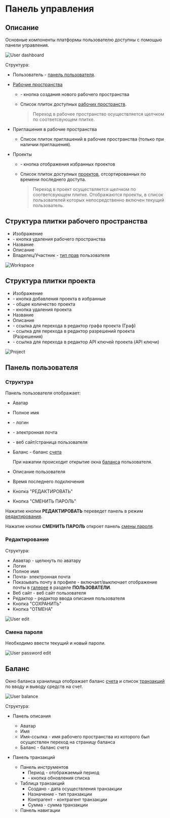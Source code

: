 # Панель управления

## Описание

Основные компоненты платформы пользователю доступны с помощью панели управления.

![User dashboard](/images/common/dashboard.png)

Структура:

- <span class="iconify-inline" data-icon="mdi:account"></span> Пользователь - [панель пользователя](#панель-пользователя).
- [Рабочие пространства][1]

  - <span class='iconify-inline' data-icon='mdi:plus'></span> - кнопка создания нового рабочего пространства
  - Список плиток доступных [рабочих пространств][1].

    > Переход в рабочее пространство осуществляется щелчком по соответсвующем плитке.

- Приглашения в рабочие пространства

  - Список плиток приглашений в рабочие пространства (только при наличии приглашения).

- Проекты

  - <span class="iconify-inline" data-icon="mdi:star"></span> - кнопка отображения избранных проектов
  - Список плиток доступных [проектов][2], отсортированных по времени последнего доступа.

    > Переход в проект осуществляется щелчком по соответсвующем плитке. Отображаются проекты, в список пользователей которых непосредственно включен текущий пользователь.

## Структура плитки рабочего пространства

- Изображение
- <span class="iconify-inline" data-icon="mdi:delete"></span> - кнопка удаления рабочего пространства
- Название
- Описание
- Владелец/Участник - [тип прав][3] пользователя

![Workspace](/images/common/dashboard_workspace_panel.png)

## Структура плитки проекта

- Изображение
- <span class="iconify-inline" data-icon="mdi:star"></span> - кнопка добавления проекта в избранные
- <span class='iconify-inline' data-icon='ph:number-square-two-fill' style="color: green"></span> - общее количество <span class="iconify-inline" data-icon="mdi:star"></span> проекта
- <span class="iconify-inline" data-icon="mdi:delete"></span> - кнопка удаления проекта
- Название
- Описание
- <span class="iconify-inline" data-icon="mdi:sitemap"></span> - cсылка для перехода в редактор графа проекта (Граф)
- <span class="iconify-inline" data-icon="mdi:shield-account"></span> - cсылка для перехода в редактор разрешений проекта (Разрешения)
- <span class="iconify-inline" data-icon="mdi:shield-key"></span> - cсылка для перехода в редактор API ключей проекта (API ключи)

![Project](/images/common/dashboard_project_panel.png)

## Панель пользователя

### Структура

Панель пользователя отображает:

- Аватар
- Полное имя
- <span class="iconify-inline" data-icon="mdi:at"></span> - логин
- <span class="iconify-inline" data-icon="mdi:email"></span> - электронная почта
- <span class="iconify-inline" data-icon="mdi:link"></span> - веб сайт/страница пользователя
- <span class='iconify-inline' data-icon='mdi:wallet'></span> Баланс - баланс [счета][1]

  При нажатии происходит открытие окна [баланса](#баланс) пользователя.

- Описание пользователя
- Время последнего подключения
- Кнопка "РЕДАКТИРОВАТЬ"
- Кнопка "СМЕНИТЬ ПАРОЛЬ"

Нажатие кнопки **РЕДАКТИРОВАТЬ** переведет панель в режим [редактирования](#редактирование).

Нажатие кнопки **СМЕНИТЬ ПАРОЛЬ** откроет панель [смены пароля](#смена-пароля).

### Редактирование

Структура:

- Ававтар - щелкнуть по аватару
- Логин
- Полное имя
- Почта- электронная почта
- <span class="iconify-inline" data-icon="mdi:checkbox-blank-outline"></span> Показывать почту в профиле - включает/выключает отображение почты в [галерее][6] в разделе **ПОЛЬЗОВАТЕЛИ**.
- Веб сайт - веб сайт пользователя
- Редактор - редактор ввода описания пользователя
- Кнопка "СОХРАНИТЬ"
- Кнопка "ОТМЕНА"

![User edit](/images/common/dashboard_user_edit.png)

### Смена пароля

Необходимо ввести текущий и новый пароли.

![User password edit](/images/common/dashboard_user_password.png)

## Баланс

Окно баланса хранилища отображает баланс [счета][4] и список [транзакций][5] по вводу и выводу средств на счет.

![User balance](/images/common/dashboard_user_balance.png)

Структура:

- Панель описания

  - Аватар
  - Имя
  - Имя-ссылка - имя рабочего пространства из которого был осуществлен переход на страницу баланса
  - <span class='iconify-inline' data-icon='mdi:wallet'></span> Баланс - баланс счета

- Панель транзакций
  - Панель инструментов
    - Период <span class='iconify-inline' data-icon='mdi:calendar-range'></span> - отображаемый период
    - <span class='iconify-inline' data-icon='mdi:refresh'></span> - кнопка обновления списка
  - Таблица транзакций
    - Создано - дата осуществления транзакции
    - Назначение - тип транзакции
    - Контрагент - контрагент транзакции
    - Сумма - сумма транзакции
  - Панель навигации

[1]: /docs/desc/finance.md#cчета
[2]: /docs/desc/finance.md#транзакции
[3]: /docs/desc/workspace.md#участники
[4]: ./workspace.md
[5]: ./project.md
[6]: ./explorer.md
